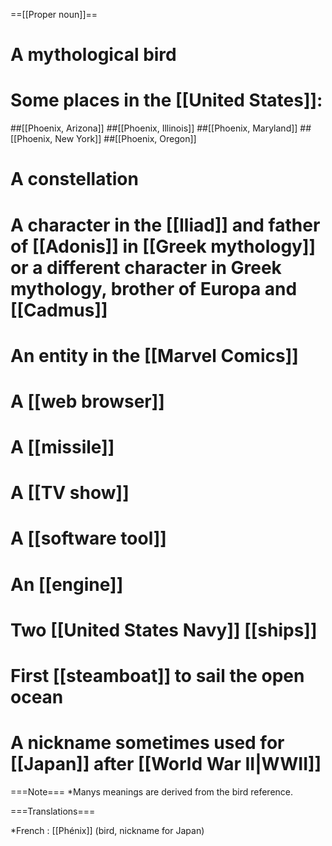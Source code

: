 ==[[Proper noun]]==

# A mythological bird
# Some places in the [[United States]]:
##[[Phoenix, Arizona]]
##[[Phoenix, Illinois]]
##[[Phoenix, Maryland]]
##[[Phoenix, New York]]
##[[Phoenix, Oregon]]
# A constellation
# A character in the [[Iliad]] and father of [[Adonis]] in [[Greek mythology]] or a different character in Greek mythology, brother of Europa and [[Cadmus]]
# An entity in the [[Marvel Comics]]
# A [[web browser]]
# A [[missile]]
# A [[TV show]]
# A [[software tool]]
# An [[engine]]
# Two [[United States Navy]] [[ships]]
# First [[steamboat]] to sail the open ocean
# A nickname sometimes used for [[Japan]] after [[World War II|WWII]]

===Note===
*Manys meanings are derived from the bird reference.

===Translations===

*French : [[Phénix]]  (bird, nickname for Japan)